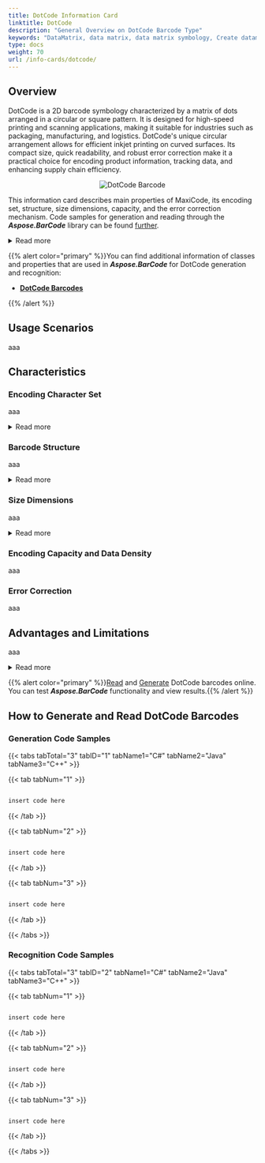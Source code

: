 ```yaml
---
title: DotCode Information Card
linktitle: DotCode
description: "General Overview on DotCode Barcode Type"
keywords: "DataMatrix, data matrix, data matrix symbology, Create datamatrix barcodes, Read data matrix, what is data matrix, data matrix barcodes, generate datamatrix, matrix barcodes, 2D barcode, data matrix specification, data matrix generator, data matrix reader, recognize data matrix, scan data matrix"
type: docs
weight: 70
url: /info-cards/dotcode/
---
```


## **Overview**

DotCode is a 2D barcode symbology characterized by a matrix of dots arranged in a circular or square pattern. It is designed for high-speed printing and scanning applications, making it suitable for industries such as packaging, manufacturing, and logistics. DotCode's unique circular arrangement allows for efficient inkjet printing on curved surfaces. Its compact size, quick readability, and robust error correction make it a practical choice for encoding product information, tracking data, and enhancing supply chain efficiency.

<p align="center"><img alt="DotCode Barcode" src="dotcode.png"></p>

This information card describes main properties of MaxiCode, its encoding set, structure, size dimensions, capacity, and the error correction mechanism. Code samples for generation and reading through the ***Aspose.BarCode*** library can be found [further](#asposesamples).

  
<details>  
<summary>Read more</summary>


  
</details>

{{% alert color="primary" %}}You can find additional information of classes and properties that are used in ***Aspose.BarCode*** for DotCode generation and recognition:
- [**DotCode Barcodes**](https://docs.aspose.com/barcode/net/dotcode/)

{{% /alert %}} 


## **Usage Scenarios**
aaa

## **Characteristics**
### **Encoding Character Set**
aaa

<details>  
<summary>Read more</summary>

aaa

</details>

### **Barcode Structure**
aaa

<details>  
<summary>Read more</summary>

aaa

</details>

### **Size Dimensions**
aaa

<details>  
<summary>Read more</summary>

aaa

</details>

### **Encoding Capacity and Data Density**
aaa

### **Error Correction**
aaa

## **Advantages and Limitations**
aaa

<details>  
<summary>Read more</summary>
  
aaa

</details>

{{% alert color="primary" %}}[Read](https://products.aspose.app/barcode/recognize/dotcode) and [Generate](https://products.aspose.app/barcode/generate/dotcode) DotCode barcodes online. You can test ***Aspose.BarCode*** functionality and view results.{{% /alert %}}


## **How to Generate and Read DotCode Barcodes**

<a name="asposesamples"></a>

### **Generation Code Samples**

{{< tabs tabTotal="3" tabID="1" tabName1="C#" tabName2="Java" tabName3="C++" >}}

{{< tab tabNum="1" >}}

```csharp

insert code here

```

{{< /tab >}}

{{< tab tabNum="2" >}}

```java

insert code here

```

{{< /tab >}}

{{< tab tabNum="3" >}}

```cpp

insert code here

```
    
{{< /tab >}}

{{< /tabs >}}

### **Recognition Code Samples**

{{< tabs tabTotal="3" tabID="2" tabName1="C#" tabName2="Java" tabName3="C++" >}}

{{< tab tabNum="1" >}}

```csharp

insert code here

```

{{< /tab >}}

{{< tab tabNum="2" >}}

```java

insert code here

``` 

{{< /tab >}}

{{< tab tabNum="3" >}}

```cpp

insert code here

```

{{< /tab >}}

{{< /tabs >}}